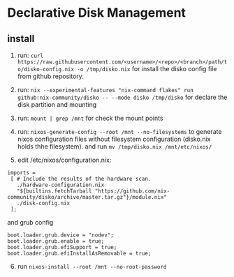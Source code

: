 # Declarative Disk Management

## install
1. run: `curl https://raw.githubusercontent.com/<username>/<repo>/<branch>/path/to/disko-config.nix -o /tmp/disko.nix` for install the disko config file from github repository.

2. run: `nix --experimental-features "nix-command flakes" run github:nix-community/disko -- --mode disko /tmp/disko` for declare the disk partition and mounting

3. run: `mount | grep /mnt` for check the mount points

4. run: `nixos-generate-config --root /mnt --no-filesystems` to generate nixos configuration files without filesystem configuration (disko.nix holds thhe filesystem). and run `mv /tmp/disko.nix /mnt/etc/nixos/`

5. edit /etc/nixos/configuration.nix:
```
imports =
 [ # Include the results of the hardware scan.
   ./hardware-configuration.nix
   "${builtins.fetchTarball "https://github.com/nix-community/disko/archive/master.tar.gz"}/module.nix"
   ./disk-config.nix
 ];
```
and grub config
```
boot.loader.grub.device = "nodev";
boot.loader.grub.enable = true;
boot.loader.grub.efiSupport = true;
boot.loader.grub.efiInstallAsRemovable = true;
```

6. run `nixos-install --root /mnt --no-root-password`